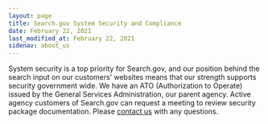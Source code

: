```yaml
---
layout: page
title: Search.gov System Security and Compliance
date: February 22, 2021
last_modified_at: February 22, 2021
sidenav: about_us
---
```


System security is a top priority for Search.gov, and our position behind the search input on our customers’ websites means that our strength supports security government wide. We have an ATO (Authorization to Operate) issued by the General Services Administration, our parent agency. Active agency customers of Search.gov can request a meeting to review security package documentation. Please [contact us](mailto:search@support.digitalgov.gov) with any questions.
